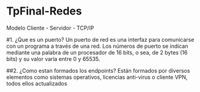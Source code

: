# TpFinal-Redes
Modelo Cliente - Servidor - TCP/IP

#1. ¿Que es un puerto?
Un puerto de red es una interfaz para comunicarse con un programa a través de una red.
Los números de puerto se indican mediante una palabra de un procesador de 16 bits, o sea, de 2 bytes (16 bits) y su valor varía entre 0 y 65535.

##2. ¿Como estan formados los endpoints?
Están formados por diversos elementos como sistemas operativos, licencias anti-virus o cliente VPN, todos ellos actualizados


